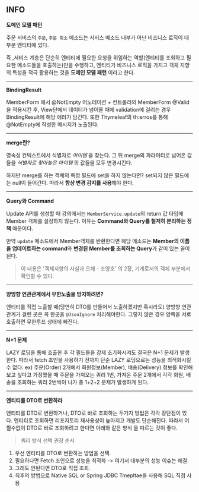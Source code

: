 ## INFO

**도메인 모델 패턴**

주문 서비스의 `주문`, `주문 취소` 메소드는 서비스 메소드 내부가 아닌 비즈니스 로직이 대부분 엔티티에 있다. 

즉 ,서비스 계층은 단순히 엔티티에 필요한 요청을 위임하는 역할(엔티티를 조회하고 필요한 메소드들을 호출하는)만을 수행하고, 엔티티가 비즈니스 로직을 가지고 객체 지향의 특성을 적극 활용하는 것을 **도메인 모델 패턴** 이라고 한다.

---
**BindingResult**

MemberForm 에서 @NotEmpty 어노테이션 + 컨트롤러의 MemberForm @Valid을 적용시킨 후, View단에서 데이터가 넘어올 때에 validation에 걸리는 경우 
BindingResult에 해당 에러가 담긴다. 또한 Thymeleaf의 th:erros를 통해 @NotEmpty에 작성한 메시지가 노출된다.

---

**merge란?**

영속성 컨텍스트에서 식별자로 *아이템* 을 찾는다. 그 뒤 merge의 파라미터로 넘어온 값들을 *식별자로 찾아놓은 아이템* 의 값들을 모두 변경시킨다.

하지만 merge를 하는 객체의 특정 필드에 set을 하지 않는다면? set되지 않은 필드에는 null이 들어간다. 
따라서 **항상 변경 감지를 사용**해야 한다. 

---

**Query와 Command**

Update API를 생성할 때 강의에서는 `MemberService.update`의 return 값 타입에 Member 객체를 설정하지 않는다. 
이유는 **Command와 Query를 철저히 분리하는 정책** 때문이다. 

만약 `update` 메소드에서 Member객체를 반환한다면 해당 메소드는
**Member의 이름을 업데이트하는 command**와 **변경된 Member를 조회하는 Query**가 같이 있는 꼴이 된다.

> 이 내용은 '객체지향의 사실과 오해 - 조영호' 의 2장, 기계로서의 객체 부분에서 확인할 수 있다.  
---

**양방향 연관관계에서 무한노출을 방지하려면?**

엔티티를 직접 노출할 때(당연히 DTO를 만들어서 노출하겠지만 혹시라도) 양방향 연관관계가 걸린 곳은 꼭 한곳을 `@JsonIgnore` 처리해야한다.
그렇지 않은 경우 양쪽을 서로 호출하면 무한루프 상태에 빠진다.

---

**N+1 문제**

LAZY 로딩을 통해 호출한 후 각 필드들을 강제 초기화시켜도 결국은 N+1 문제가 발생한다. 따라서 fetch 조인을 사용하기 전까지 단순 LAZY 로딩으로는 성능을 최적화시킬 수 없다.
ex) 주문(Order) 2개에서 회원정보(Member), 배송(Delivery) 정보를 확인해보고 싶다고 가정했을 때 주문을 가져오는 쿼리 1번, 가져온 주문 2개에서 각각 회원, 배송을 조회하는 쿼리 2번씩이 나가 총 1+2+2 문제가 발생하게 된다.

---

**엔티티를 DTO로 변환하라**

엔티티를 DTO로 변환하거나, DTO로 바로 조회하는 두가지 방법은 각각 장단점이 있다. 엔티티로 조회하면 리포지토리 재사용성이 높아지고 개발도 단순해진다. 따라서 어쩔수없이 DTO로 바로 조회하려고 한다면 아래와 같은 방식
을 따르는 것이 좋다.

> 쿼리 방식 선택 권장 순서
1. 우선 엔티티를 DTO로 변환하는 방법을 선택.
2. 필요하다면 Fetch 조인으로 성능을 최적화 -> 여기서 대부분의 성능 이슈는 해결.
3. 그래도 안된다면 DTO로 직접 조회.
4. 최후의 방법으로 Native SQL or Spring JDBC Tmepltae을 사용해 SQL 직접 사용